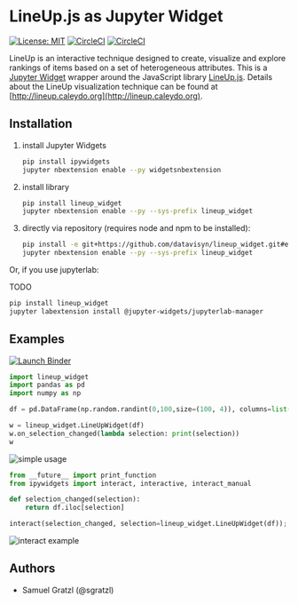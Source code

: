 LineUp.js as Jupyter Widget
============================

[![License: MIT][mit-image]][mit-url] [![CircleCI][ci-image]][ci-url] [![CircleCI][ci-image-dev]][ci-url-dev] 

LineUp is an interactive technique designed to create, visualize and explore rankings of items based on a set of heterogeneous attributes. 
This is a [Jupyter Widget](https://jupyter.org/widgets.html) wrapper around the JavaScript library [LineUp.js](https://github.com/datavisyn/lineupjs). Details about the LineUp visualization technique can be found at [http://lineup.caleydo.org](http://lineup.caleydo.org). 

Installation
------------

1. install Jupyter Widgets
   ```bash
   pip install ipywidgets
   jupyter nbextension enable --py widgetsnbextension
   ```

1. install library
   ```bash
   pip install lineup_widget
   jupyter nbextension enable --py --sys-prefix lineup_widget
   ```

1. directly via repository (requires node and npm to be installed):
   ```bash
   pip install -e git+https://github.com/datavisyn/lineup_widget.git#egg=lineup_widget
   jupyter nbextension enable --py --sys-prefix lineup_widget
   ```

Or, if you use jupyterlab:

TODO
```bash
pip install lineup_widget
jupyter labextension install @jupyter-widgets/jupyterlab-manager
```

Examples
--------

[![Launch Binder][binder-image]][binder-url]

```python
import lineup_widget
import pandas as pd
import numpy as np

df = pd.DataFrame(np.random.randint(0,100,size=(100, 4)), columns=list('ABCD'))

w = lineup_widget.LineUpWidget(df)
w.on_selection_changed(lambda selection: print(selection))
w
```

![simple usage](https://user-images.githubusercontent.com/4129778/35321859-7925d3a6-00e8-11e8-9884-bcbc76ae51c9.png)

```python
from __future__ import print_function
from ipywidgets import interact, interactive, interact_manual

def selection_changed(selection):
    return df.iloc[selection]

interact(selection_changed, selection=lineup_widget.LineUpWidget(df));
```

![interact example](https://user-images.githubusercontent.com/4129778/35321846-6c5b07cc-00e8-11e8-9388-0acb65cbb509.png)


Authors
-------

 * Samuel Gratzl (@sgratzl)


[mit-image]: https://img.shields.io/badge/License-MIT-yellow.svg
[mit-url]: https://opensource.org/licenses/MIT
[binder-image]: https://camo.githubusercontent.com/70c5b4d050d4019f4f20b170d75679a9316ac5e5/687474703a2f2f6d7962696e6465722e6f72672f62616467652e737667
[binder-url]: http://mybinder.org/repo/datavisyn/lineup_widget/examples
[ci-image]: https://circleci.com/gh/datavisyn/lineup_widget.svg?style=shield
[ci-url]: https://circleci.com/gh/datavisyn/lineup_widget
[ci-image-dev]: https://circleci.com/gh/datavisyn/lineup_widget/tree/develop.svg?style=shield
[ci-url-dev]: https://circleci.com/gh/datavisyn/lineup_widget/tree/develop

